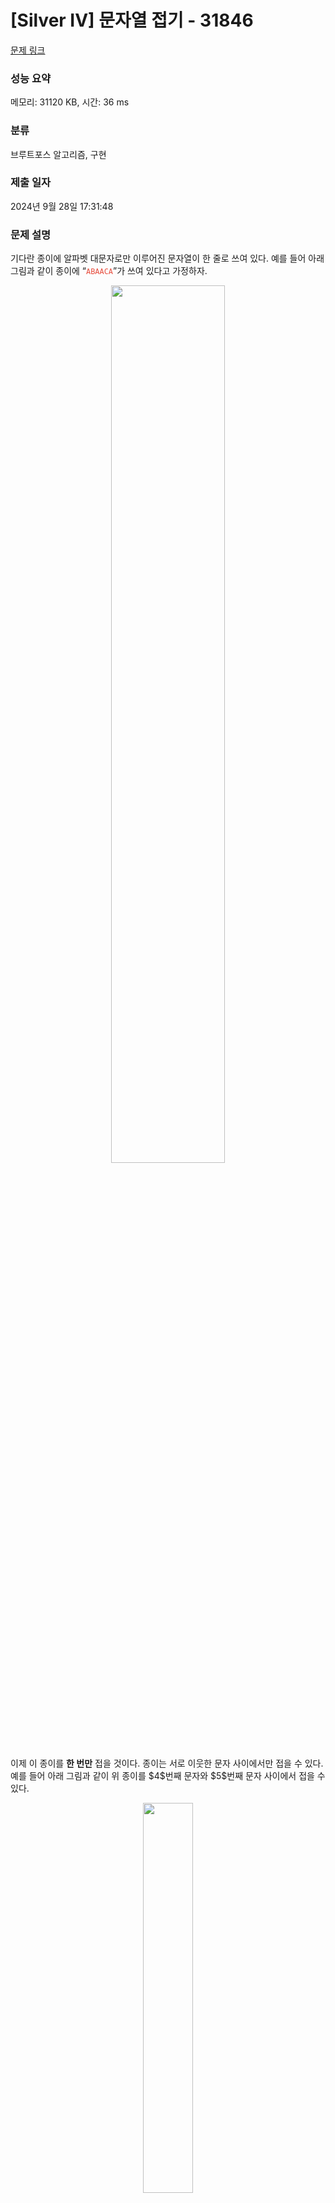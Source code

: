 # [Silver IV] 문자열 접기 - 31846 

[문제 링크](https://www.acmicpc.net/problem/31846) 

### 성능 요약

메모리: 31120 KB, 시간: 36 ms

### 분류

브루트포스 알고리즘, 구현

### 제출 일자

2024년 9월 28일 17:31:48

### 문제 설명

<p>기다란 종이에 알파벳 대문자로만 이루어진 문자열이 한 줄로 쓰여 있다. 예를 들어 아래 그림과 같이 종이에 “<span style="color:#e74c3c;"><code>ABAACA</code></span>”가 쓰여 있다고 가정하자. </p>

<p style="text-align: center;"><img alt="" src="" style="width: 60%;"></p>

<p>이제 이 종이를 <strong>한 번만</strong> 접을 것이다. 종이는 서로 이웃한 문자 사이에서만 접을 수 있다. 예를 들어 아래 그림과 같이 위 종이를 $4$번째 문자와 $5$번째 문자 사이에서 접을 수 있다. </p>

<p style="text-align: center;"><img alt="" src="" style="width: 40%;"></p>

<p>이때 서로 맞닿은 문자 쌍 중에서, 서로 같은 문자가 맞닿은 쌍의 개수가 이 접기의 점수가 된다. 예를 들어 앞에서의 접기의 점수는 $ 1 $점이 된다. 하지만 아래 그림과 같이 $3$번째 문자와 $4$번째 문자 사이에서 종이를 접으면 점수는 $ 2 $점이 된다. </p>

<p style="text-align: center;"><img alt="" src="" style="width: 30%;"></p>

<p>이제 여러분은 알파벳 대문자로만 이루어진 문자열 $ S $가 주어질 때, 다음과 같은 질문 $ Q $개에 답해야 한다. </p>

<ul>
	<li>$ l \ r $: 문자열 $ S $의 $ l $번째 문자, $ \left( l+1 \right) $번째 문자, $ \cdots $, $ r $번째 문자가 차례대로 종이에 쓰여 있을 때, 종이를 한 번 접어서 얻을 수 있는 최대의 점수는 몇 점인가?</li>
</ul>

### 입력 

 <p>첫 번째 줄에 문자열의 길이를 나타내는 정수 $ N $이 주어진다. </p>

<p>두 번째 줄에 알파벳 대문자로만 이루어진 문자열 $ S $가 주어진다. </p>

<p>세 번째 줄에 정수 $ Q $가 주어진다. </p>

<p>네 번째 줄부터 $ Q $개 줄에 걸쳐 위에서 설명한 질문을 나타내는 정수 $l$, $r$이 공백으로 구분되어 주어진다. </p>

### 출력 

 <p>각 질문의 답을 나타내는 정수를 순서대로 한 줄에 하나씩 출력한다.</p>

